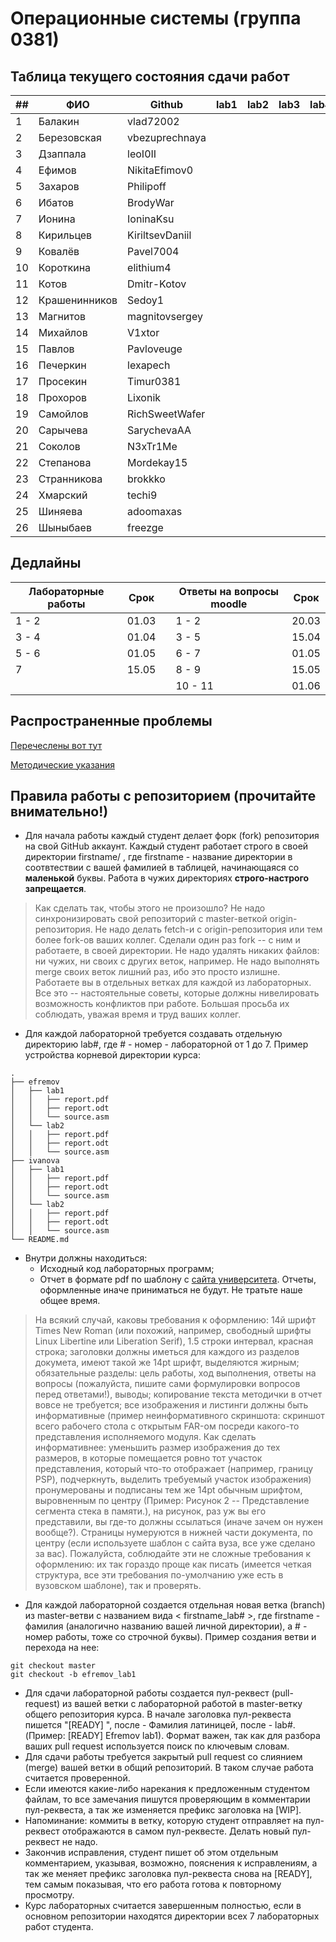# Операционные системы (группа 0381)

## Таблица текущего состояния сдачи работ

| ##   | ФИО           | Github          | lab1  | lab2  | lab3  | lab4  | lab5  | lab6  | lab7  |
| ---- | ------------- | --------------- | ----- | ----- | ----- | ----- | ----- | ----- | ----- |
| 1    | Балакин       | vlad72002       |       |       |       |       |       |       |       |
| 2    | Березовская   | vbezuprechnaya  |       |       |       |       |       |       |       |
| 3    | Дзаппала      | leoI0II         |       |       |       |       |       |       |       |
| 4    | Ефимов        | NikitaEfimov0   |       |       |       |       |       |       |       |
| 5    | Захаров       | Philipoff       |       |       |       |       |       |       |       |
| 6    | Ибатов        | BrodyWar        |       |       |       |       |       |       |       |
| 7    | Ионина        | IoninaKsu       |       |       |       |       |       |       |       |
| 8    | Кирильцев     | KiriltsevDaniil |       |       |       |       |       |       |       |
| 9    | Ковалёв       | Pavel7004       |       |       |       |       |       |       |       |
| 10   | Короткина     | elithium4       |       |       |       |       |       |       |       |
| 11   | Котов         | Dmitr-Kotov     |       |       |       |       |       |       |       |
| 12   | Крашенинников | Sedoy1          |       |       |       |       |       |       |       |
| 13   | Магнитов      | magnitovsergey  |       |       |       |       |       |       |       |
| 14   | Михайлов      | V1xtor          |       |       |       |       |       |       |       |
| 15   | Павлов        | Pavloveuge      |       |       |       |       |       |       |       |
| 16   | Печеркин      | lexapech        |       |       |       |       |       |       |       |
| 17   | Просекин      | Timur0381       |       |       |       |       |       |       |       |
| 18   | Прохоров      | Lixonik         |       |       |       |       |       |       |       |
| 19   | Самойлов      | RichSweetWafer  |       |       |       |       |       |       |       |
| 20   | Сарычева      | SarychevaAA     |       |       |       |       |       |       |       |
| 21   | Соколов       | N3xTr1Me        |       |       |       |       |       |       |       |
| 22   | Степанова     | Mordekay15      |       |       |       |       |       |       |       |
| 23   | Странникова   | brokkko         |       |       |       |       |       |       |       |
| 24   | Хмарский      | techi9          |       |       |       |       |       |       |       |
| 25   | Шиняева       | adoomaxas       |       |       |       |       |       |       |       |
| 26   | Шыныбаев      | freezge         |       |       |       |       |       |       |       |

## Дедлайны

| Лабораторные работы | Срок  | | Ответы на вопросы moodle | Срок  |
| ------------------- | ----- |-| ------------------------ | ----- |
|       1 - 2         | 01.03 | |          1 - 2           | 20.03 |
|       3 - 4         | 01.04 | |          3 - 5           | 15.04 |
|       5 - 6         | 01.05 | |          6 - 7           | 01.05 |
|         7           | 15.05 | |          8 - 9           | 15.05 |
|                     |       | |         10 - 11          | 01.06 |

## Распространенные проблемы

[Перечеслены вот тут](./FAQ.md)

[Методические указания](./os_labs_guide.pdf)

## Правила работы с репозиторием (прочитайте внимательно!)

 - Для начала работы каждый студент делает форк (fork) репозитория на свой GitHub аккаунт.
Каждый студент работает строго в своей директории firstname/ , где firstname - название директории в соотвтествии с вашей фамилией в таблицей, начинающаяся со **маленькой** буквы. Работа в чужих директориях **строго-настрого запрещается**.

> Как сделать так, чтобы этого не произошло? Не надо синхронизировать свой репозиторий с master-веткой origin-репозитория. Не надо делать fetch-и с origin-репозитория или тем более fork-ов ваших коллег. Сделали один раз fork -- с ним и работаете, в своей директории. Не надо удалять никаких файлов: ни чужих, ни своих с других веток, например. Не надо выполнять merge своих веток лишний раз, ибо это просто излишне. Работаете вы в отдельных ветках для каждой из лабораторных. Все это -- настоятельные советы, которые должны нивелировать возможность конфликтов при работе. Большая просьба их соблюдать, уважая время и труд ваших коллег.

- Для каждой лабораторной требуется создавать отдельную директорию lab#, где # - номер - лабораторной от 1 до 7. Пример устройства корневой директории курса:

```
.
├── efremov
│   ├── lab1
│   │   ├── report.pdf
│   │   ├── report.odt
│   │   └── source.asm
│   └── lab2
│   │   ├── report.pdf
│   │   ├── report.odt
│   │   └── source.asm
├── ivanova
│   ├── lab1
│   │   ├── report.pdf
│   │   ├── report.odt
│   │   └── source.asm
│   └── lab2
│   │   ├── report.pdf
│   │   ├── report.odt
│   │   └── source.asm
└── README.md
```

- Внутри должны находиться:
    - Исходный код лабораторных программ;
    - Отчет в формате pdf по шаблону с [сайта университета](https://etu.ru/ru/studentam/dokumenty-dlya-ucheby/). Отчеты, оформленные иначе приниматься не будут. Не тратьте наше общее время.

> На всякий случай, каковы требования к оформлению: 14й шрифт Times New Roman (или похожий, например, свободный шрифты Linux Libertine или Liberation Serif), 1.5 строки интервал, красная строка; заголовки должны иметься для каждого из разделов докумета, имеют такой же 14pt шрифт, выделяются жирным; обязательные разделы: цель работы, ход выполнения, ответы на вопросы (пожалуйста, пишите сами формулировки вопросов перед ответами!), выводы; копирование текста методички в отчет вовсе не требуется; все изображения и листинги должны быть информативные (пример неинформативного скриншота: скриншот всего рабочего стола с открытым FAR-ом посреди какого-то представления исполняемого модуля. Как сделать информативнее: уменьшить размер изображения до тех размеров, в которые помещается ровно тот участок представления, который что-то отображает (например, границу PSP), подчеркнуть, выделить требуемый участок изображения) пронумерованы и подписаны тем же 14pt обычным шрифтом, выровненным по центру (Пример: Рисунок 2 -- Представление сегмента стека в памяти.), на рисунок, раз уж вы его представили, вы где-то должны ссылаться (иначе зачем он нужен вообще?). Страницы нумеруются в нижней части документа, по центру (если используете шаблон с сайта вуза, все уже сделано за вас). Пожалуйста, соблюдайте эти не сложные требования к оформлению: их так гораздо проще как писать (имеется четкая структура, все эти требования по-умолчанию уже есть в вузовском шаблоне), так и проверять.

- Для каждой лабораторной создается отдельная новая ветка (branch) из master-ветви с названием вида < firstname_lab# >, где firstname - фамилия (аналогично названию вашей личной директории), а # - номер работы, тоже со строчной буквы). Пример создания ветви и перехода на нее:
```
git checkout master
git checkout -b efremov_lab1
```
- Для сдачи лабораторной работы создается пул-реквест (pull-request) из вашей ветки с лабораторной работой в master-ветку общего репозитория курса. В начале заголовка пул-реквеста пишется "[READY] ", после - Фамилия латиницей, после - lab#. (Пример: [READY] Efremov lab1). Формат важен, так как для разбора ваших pull request используется поиск по ключевым словам.
- Для сдачи работы требуется закрытый pull request со слиянием (merge) вашей ветки в общий репозиторий. В таком случае работа считается проверенной.
- Если имеются какие-либо нарекания к предложенным студентом файлам, то все замечания пишутся проверяющим в комментарии пул-реквеста, а так же изменяется префикс заголовка на [WIP].
- Напоминание: коммиты в ветку, которую студент отправляет на пул-реквест отображаются в самом пул-реквесте. Делать новый пул-реквест не надо.
- Закончив исправления, студент пишет об этом отдельным комментарием, указывая, возможно, пояснения к исправлениям, а так же меняет префикс заголовка пул-реквеста снова на [READY], тем самым показывая, что его работа готова к повторному просмотру.
- Курс лабораторных считается завершенным полностью, если в основном репозитории находятся директории всех 7 лабораторных работ студента.


